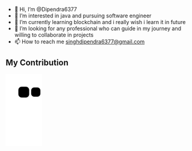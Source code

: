 - 👋 Hi, I’m @Dipendra6377
- 👀 I’m interested in java and pursuing software engineer
- 🌱 I’m currently learning blockchain and i really wish i learn it in future
- 💞️ I’m looking for any professional who can guide in my journey and willing to collaborate in projects
- 📫 How to reach me singhdipendra6377@gmail.com

<!---
Dipendra6377/Dipendra6377 is a ✨ special ✨ repository because its `README.md` (this file) appears on your GitHub profile.
You can click the Preview link to take a look at your changes.
--->

## My Contribution  
![snake gif](https://github.com/Dipendra6377/Dipendra6377/blob/output/github-contribution-grid-snake.svg)
